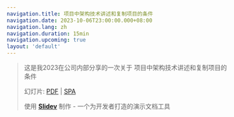 ```yaml
---
navigation.title: 项目中架构技术讲述和复制项目的条件
navigation.date: 2023-10-06T23:00:00.000+08:00
navigation.lang: zh
navigation.duration: 15min
navigation.upcoming: true
layout: 'default'
---
```


> 这是我2023在公司内部分享的一次关于 项目中架构技术讲述和复制项目的条件
>
> 幻灯片: [PDF](https://github.com/elonehoo/talks/blob/main/2023-10-06/2023-10-06-project-copy-cn.pdf) | [SPA](http://2023-10-06-project-copy-cn.elonehoo.me)
>
> 使用 [**Slidev**](https://github.com/slidevjs/slidev) 制作 - 一个为开发者打造的演示文档工具
